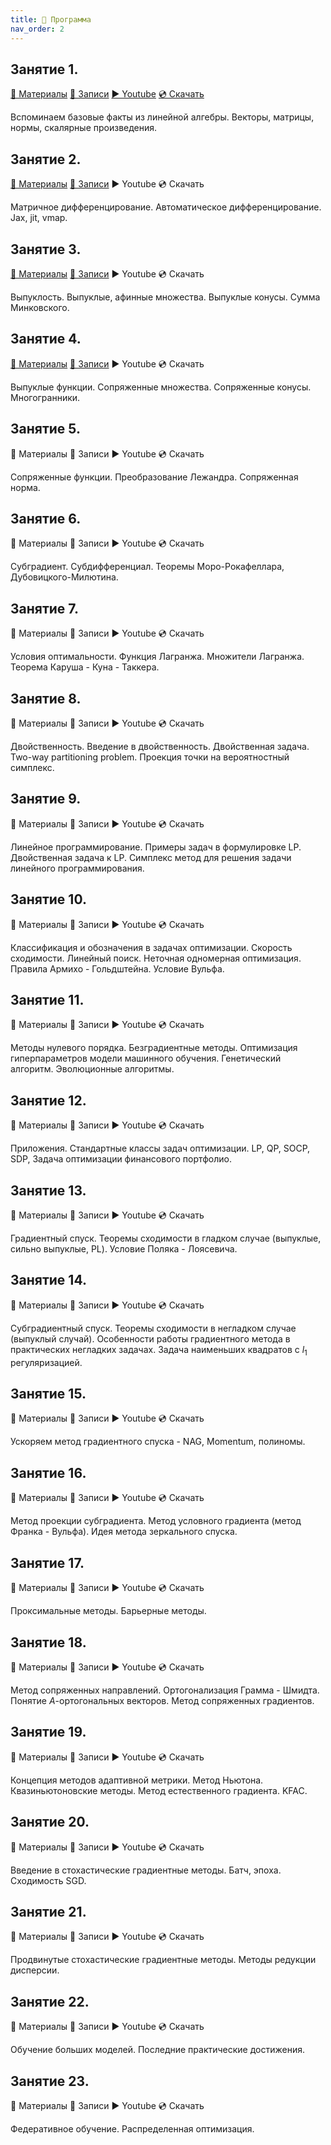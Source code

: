 ```yaml
---
title: 🚀 Программа
nav_order: 2
---
```


## Занятие 1.
[📄 Материалы](/presentations/1.pdf) [📝 Записи](/notes/1.pdf) [▶️ Youtube](https://youtu.be/duPZb4AGz3c) [💿 Скачать](https://disk.yandex.ru/i/xHEA-arLogKprg)

Вспоминаем базовые факты из линейной алгебры. Векторы, матрицы, нормы, скалярные произведения.

## Занятие 2.
[📄 Материалы](/presentations/2.pdf) [📝 Записи](/notes/2.pdf) ▶️ Youtube 💿 Скачать

Матричное дифференцирование. Автоматическое дифференцирование. Jax, jit, vmap.

## Занятие 3.
[📄 Материалы](/presentations/3.pdf) [📝 Записи](/notes/3.pdf) ▶️ Youtube 💿 Скачать

Выпуклость. Выпуклые, афинные множества. Выпуклые конусы. Сумма Минковского.

## Занятие 4.
[📄 Материалы](/presentations/4.pdf) [📝 Записи](/notes/4.pdf)  ▶️ Youtube 💿 Скачать

Выпуклые функции. Сопряженные множества.  Сопряженные конусы. Многогранники.

## Занятие 5.
📄 Материалы 📝 Записи ▶️ Youtube 💿 Скачать

Сопряженные функции. Преобразование Лежандра. Сопряженная норма.

## Занятие 6.
📄 Материалы 📝 Записи ▶️ Youtube 💿 Скачать

Субградиент. Субдифференциал. Теоремы Моро-Рокафеллара, Дубовицкого-Милютина.

## Занятие 7.
📄 Материалы 📝 Записи ▶️ Youtube 💿 Скачать

Условия оптимальности. Функция Лагранжа. Множители Лагранжа. Теорема Каруша - Куна - Таккера.

## Занятие 8.
📄 Материалы 📝 Записи ▶️ Youtube 💿 Скачать

Двойственность. Введение в двойственность. Двойственная задача. Two-way partitioning problem. Проекция точки на вероятностный симплекс.

## Занятие 9.
📄 Материалы 📝 Записи ▶️ Youtube 💿 Скачать

Линейное программирование. Примеры задач в формулировке LP. Двойственная задача к LP. Симплекс метод для решения задачи линейного  программирования.

## Занятие 10.
📄 Материалы 📝 Записи ▶️ Youtube 💿 Скачать

Классификация и обозначения в задачах оптимизации. Скорость сходимости. Линейный поиск. Неточная одномерная оптимизация. Правила Армихо  - Гольдштейна. Условие Вульфа.

## Занятие 11.
📄 Материалы 📝 Записи ▶️ Youtube 💿 Скачать

Методы нулевого порядка. Безградиентные методы. Оптимизация гиперпараметров модели машинного обучения. Генетический алгоритм.  Эволюционные алгоритмы.

## Занятие 12.
📄 Материалы 📝 Записи ▶️ Youtube 💿 Скачать

Приложения. Стандартные классы задач оптимизации. LP, QP, SOCP, SDP, Задача оптимизации финансового портфолио.

## Занятие 13.
📄 Материалы 📝 Записи ▶️ Youtube 💿 Скачать

Градиентный спуск. Теоремы сходимости в гладком случае (выпуклые, сильно выпуклые, PL). Условие Поляка - Лоясевича.

## Занятие 14.
📄 Материалы 📝 Записи ▶️ Youtube 💿 Скачать

Субградиентный спуск. Теоремы сходимости в негладком случае (выпуклый случай). Особенности работы градиентного метода в практических  негладких задачах. Задача наименьших квадратов с $l_1$ регуляризацией.

## Занятие 15.
📄 Материалы 📝 Записи ▶️ Youtube 💿 Скачать

Ускоряем метод градиентного спуска - NAG, Momentum, полиномы.

## Занятие 16.
📄 Материалы 📝 Записи ▶️ Youtube 💿 Скачать

Метод проекции субградиента. Метод условного градиента (метод Франка - Вульфа). Идея метода зеркального спуска.

## Занятие 17.
📄 Материалы 📝 Записи ▶️ Youtube 💿 Скачать

Проксимальные методы. Барьерные методы.

## Занятие 18.
📄 Материалы 📝 Записи ▶️ Youtube 💿 Скачать

Метод сопряженных направлений. Ортогонализация Грамма - Шмидта. Понятие $A$-ортогональных векторов. Метод сопряженных градиентов. 

## Занятие 19.
📄 Материалы 📝 Записи ▶️ Youtube 💿 Скачать

Концепция методов адаптивной метрики. Метод Ньютона. Квазиньютоновские методы. Метод естественного градиента. KFAC.

## Занятие 20.
📄 Материалы 📝 Записи ▶️ Youtube 💿 Скачать

Введение в стохастические градиентные методы. Батч, эпоха. Сходимость SGD.

## Занятие 21.
📄 Материалы 📝 Записи ▶️ Youtube 💿 Скачать

Продвинутые стохастические градиентные методы. Методы редукции дисперсии. 

## Занятие 22.
📄 Материалы 📝 Записи ▶️ Youtube 💿 Скачать

Обучение больших моделей. Последние практические достижения.

## Занятие 23.
📄 Материалы 📝 Записи ▶️ Youtube 💿 Скачать

Федеративное обучение. Распределенная оптимизация.
